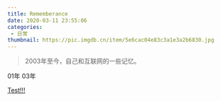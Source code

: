 ```yaml
---
title: Rememberance
date: 2020-03-11 23:55:06
categories:
 - 日常
thumbnail: https://pic.imgdb.cn/item/5e6cac04e83c3a1e3a2b6830.jpg
---
```


> 2003年至今，自己和互联网的一些记忆。

<!--more-->

01年 03年

[Test!!!](/htm/index.html)